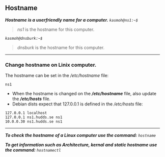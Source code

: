 ## Hostname

***Hostname is a userfriendly name for a computer.*** 
*```kasmoh@ns1:~$```*
> *ns1* is the hostname for this computer.

*```kasmoh@dnsburk:~$```*
> *dnsburk* is the hostname for this computer. 
-------------------------------------------------------------------------------------------------------

### Change hostname on Linix computer.
The hostname can be set in the */etc/hostname* file:
```
ns1
```
- When the hostname is changed on the ***/etc/hostname*** file, also update the ***/etc/hosts*** file.
- Debian dists expect that 127.0.0.1 is defined in the */etc/hosts* file:
```
127.0.0.1 localhost
127.0.0.1 ns1.hudds.se ns1
10.0.0.30 ns1.hudds.se ns1
```
-------------------------------------------------------------------------------------------------------

***To check the hostname of a Linux computer use the command:*** 
*```hostname```*

***To get information such as Architecture, kernal and static hostname use the command:*** 
*```hostnamectl```*





